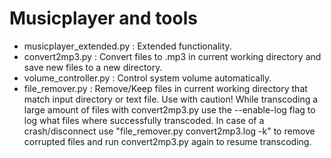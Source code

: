 # Musicplayer and tools

- musicplayer_extended.py : Extended functionality.
- convert2mp3.py : Convert files to .mp3 in current working directory and save new files to a new directory.
- volume_controller.py : Control system volume automatically.
- file_remover.py : Remove/Keep files in current working directory that match input directory or text file. Use with caution!
While transcoding a large amount of files with convert2mp3.py use the --enable-log flag to log what files where successfully transcoded.
In case of a crash/disconnect use "file_remover.py convert2mp3.log -k" to remove corrupted files and run convert2mp3.py again to resume
transcoding.